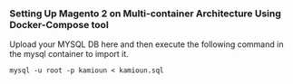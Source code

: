 ### Setting Up Magento 2 on Multi-container Architecture Using Docker-Compose tool

Upload your MYSQL DB here and then execute the following command in the mysql container to import it.

`mysql -u root -p kamioun < kamioun.sql`
